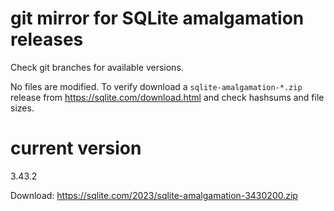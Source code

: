 # git mirror for SQLite amalgamation releases

Check git branches for available versions.

No files are modified. To verify download a `sqlite-amalgamation-*.zip` release from https://sqlite.com/download.html and check hashsums and file sizes.

# current version

3.43.2

Download: https://sqlite.com/2023/sqlite-amalgamation-3430200.zip
